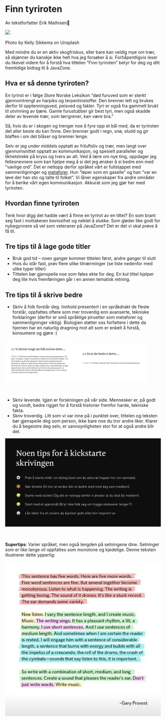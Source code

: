 # Finn tyriroten

<div class="bio"> Av tekstforfatter <span class="author">Erik Mathisen</span>🚀</div>

<p class="hero"><img src="https://images.unsplash.com/photo-1520871942340-42898ab9167f?ixlib=rb-1.2.1&ixid=eyJhcHBfaWQiOjEyMDd9&auto=format&fit=crop&w=2298&q=80" /></p>
<p class="image-credit">Photo by Kelly Sikkema on Unsplash</p>

Med mindre du er en aktiv skogfriskus, eller bare kan veldig mye om trær, så skjønner du kanskje ikke helt hva jeg forsøker å si. Forhåpentligvis leser du likevel videre for å forstå hva tittelen “Finn tyriroten” betyr for deg og ditt fremtidige bidrag til å JavaZone.

## Hva er så denne tyriroten?

En tyrirot er i følge Store Norske Leksikon “død furuved som er sterkt gjennomtrengt av harpiks og terpentinstoffer. Den brenner lett og brukes derfor til opptenningsved, peisved og fakler. Tyri er også fra gammelt brukt til utvinning av tjære. Gamle furustubber gir best tyri, men også skadde deler av levende trær, som tørrgrener, kan være bra.”

Så, hvis du er i skogen og trenger noe å fyre opp et bål med, da er tyriroten det aller beste du kan finne. Den brenner godt i regn, snø, sludd og gir blaffen i om det blåser og brenner lenge.

Selv er jeg under middels opptatt av friluftsliv og trær, men langt over gjennomsnittet opptatt av kommunikasjon, og spesielt paralleller og likhetstrekk på kryss og tvers av alt. Ved å lære om nye ting, oppdager jeg fellesnevnere som kan hjelpe meg å si det jeg ønsker å si bedre enn med “vanlige ord”. Det er nettopp derfor språket vårt er fullstappet med sammenligninger og [metaforer](https://snl.no/metafor). Hun “løper som en gaselle” og han “var en løve der han sto og talte til folket”. Vi låner egenskaper fra andre områder for å berike vårt egen kommunikasjon. Akkurat som jeg gjør her med tyriroten.

## Hvordan finne tyriroten
Tenk hvor digg det hadde vært å finne en tyrirot av en tittel? En som brant seg fast i mottakeren bevissthet og nektet å slukke. Som gløder like godt for nybegynnere så vel som veteraner på JavaZone? Det er det vi skal prøve å få til.

## Tre tips til å lage gode titler
- Bruk god tid – noen ganger kommer tittelen først, andre ganger til slutt
- Hvis du står fast, prøv flere ulike tilnærminger (se liste nedenfor med ulike typer titler)
- Tittelen bør gjenspeile noe som føles ekte for deg. En kul tittel hjelper deg lite hvis fremføringen går i en annen tematisk retning.

## Tre tips til å skrive bedre
- Skriv å folk forstår deg. Innhold presentert i en språkdrakt de fleste forstår, oppfattes oftere som mer troverdig enn avanserte, tekniske forklaringer (derfor er små språklige piruetter som metaforer og sammenligninger viktig). Biologien støtter oss forfattere i dette da hjernen har en naturlig dragning mot alt som er enkelt å forstå, konsumere og gjøre :)

<img src="bilde1.png" style="display:inline-block; width: 45%; margin-bottom: 2rem"/>
<img src="bilde2.png" style="display:inline-block; width: 45%; margin-bottom: 2rem"/>

- Skriv levende. Igjen er forskningen på vår side. Mennesker er, på godt og vondt, bedre rigget for å forstå historier fremfor harde, tekniske fakta.
- Skriv troverdig. Litt som vi var inne på i punktet over, tittelen og teksten bør gjenspeile deg som person, ikke bare noe du tror andre liker. Klarer du å begeistre deg selv, er sannsynligheten stor for at også andre blir det.

<img src="bilde3.png" style="margin-bottom: 2rem"/>

**Supertips**: Varier språket, men også lengden på setningene dine. Setninger som er like lange vil oppfattes som monotone og kjedelige. Denne teksten illustrerer dette ypperlig:

<img src="bilde4.jpeg" style="margin-bottom: 2rem"/>
